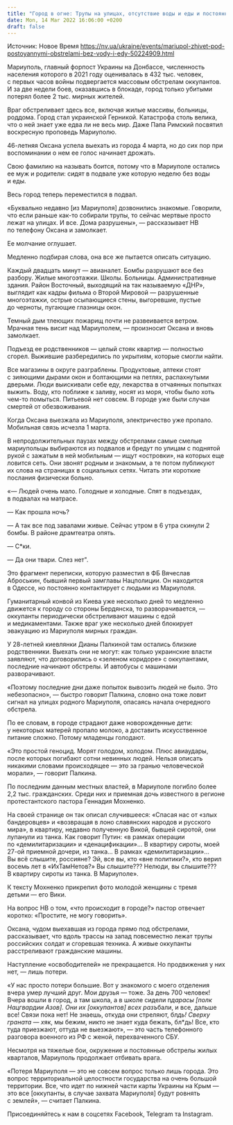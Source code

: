 ```yaml
---
title: "Город в огне: Трупы на улицах, отсутствие воды и еды и постоянный огонь по жилым массивам — мариупольцы рассказали НВ о ситуации"
date: Mon, 14 Mar 2022 16:06:00 +0200
draft: false
---
```

Источник: Новое Время https://nv.ua/ukraine/events/mariupol-zhivet-pod-postoyannymi-obstrelami-bez-vody-i-edy-50224909.html


 Мариуполь, главный форпост Украины на Донбассе, численность населения которого в 2021 году оценивалась в 432 тыс. человек, с первых часов войны подвергается массовым обстрелам оккупантов. И за две недели боев, оказавшись в блокаде, город только убитыми потерял более 2 тыс. мирных жителей.

Враг обстреливает здесь все, включая жилые массивы, больницы, роддома. Город стал украинской Герникой. Катастрофа столь велика, что о ней знает уже едва ли не весь мир. Даже Папа Римский посвятил воскресную проповедь Мариуполю.

46-летняя Оксана успела выехать из города 4 марта, но до сих пор при воспоминании о нем ее голос начинает дрожать.

Свою фамилию на называть боится, потому что в Мариуполе остались ее муж и родители: сидят в подвале уже которую неделю без воды и еды.

Весь город теперь переместился в подвал.

«Буквально недавно [из Мариуполя] дозвонились знакомые. Говорили, что если раньше как-то собирали трупы, то сейчас мертвые просто лежат на улицах. И все. Дома разрушены», — рассказывает НВ по телефону Оксана и замолкает.

Ее молчание оглушает.

Медленно подбирая слова, она все же пытается описать ситуацию.

Каждый двадцать минут — авианалет. Бомбы разрушают все без разбору. Жилые многоэтажки. Школы. Больницы. Административные здания. Район Восточный, выходящий на так называемую «ДНР», выглядит как кадры фильма о Второй Мировой — разрушенные многоэтажки, острые осыпающиеся стены, выгоревшие, пустые до черноты, пугающие глазницы окон.

Темный дым тлеющих пожарищ почти не развеивается ветром. Мрачная тень висит над Мариуполем, — произносит Оксана и вновь замолкает.

Подъезд ее родственников — целый стояк квартир — полностью сгорел. Выжившие разбередились по укрытиям, которые смогли найти.

Все магазины в округе разграблены. Продуктовые, аптеки стоят с зияющими дырами окон и болтающими на петлях, распахнутыми дверьми. Люди выискивали себе еду, лекарства в отчаянных попытках выжить. Воду, кто поближе к заливу, носят из моря, чтобы было хоть чем-то помыться. Питьевой нет совсем. В городе уже были случаи смертей от обезвоживания.

Когда Оксана выезжала из Мариуполя, электричество уже пропало. Мобильная связь исчезла 1 марта.

В непродолжительных паузах между обстрелами самые смелые мариупольцы выбираются из подвалов и бредут по улицам с поднятой рукой с зажатым в ней мобильным — ищут «островки», на которых еще ловится сеть. Они звонят родным и знакомым, а те потом публикуют их слова на страницах в социальных сетях. Читать эти короткие послания физически больно.

«— Людей очень мало. Голодные и холодные. Спят в подъездах, в подвалах на матрасе.

— Как прошла ночь?

— А так все под завалами живые. Сейчас утром в 6 утра скинули 2 бомбы. В районе драмтеатра опять.

— С*ки.

— Да они твари. Слез нет".

Это фрагмент переписки, которую разместил в ФБ Вячеслав Аброськин, бывший первый замглавы Нацполиции. Он находится в Одессе, но постоянно контактирует с людьми из Мариуполя.

Гуманитарный конвой из Киева уже несколько дней то медленно движется к городу со стороны Бердянска, то разворачивается, — оккупанты периодически обстреливают машины с едой и медикаментами. Также враг уже несколько дней блокирует эвакуацию из Мариуполя мирных граждан.

У 28-летней киевлянки Дианы Палкиной там остались близкие родственники. Выехать они не могут: как только украинские власти заявляют, что договорились о «зеленом коридоре» с оккупантами, последние начинают обстрелы. И автобусы с машинами разворачивают.

«Поэтому последние дни даже попыток вывозить людей не было. Это небезопасно», — быстро говорит Палкина, словно она тоже ловит сигнал на улицах родного Мариуполя, опасаясь начала очередного обстрела.

По ее словам, в городе страдают даже новорожденные дети: у некоторых матерей пропало молоко, а доставить искусственное питание сложно. Потому младенцы голодают.

«Это простой геноцид. Морят голодом, холодом. Плюс авиаудары, после которых погибают сотни невинных людей. Нельзя описать никакими словами происходящее — это за гранью человеческой морали», — говорит Палкина.

По последним данным местных властей, в Мариуполе погибло более 2,2 тыс. гражданских. Среди них и приемная дочь известного в регионе протестантского пастора Геннадия Мохненко.

На своей странице он так описал случившееся: «Спасая нас от «злых бандеровцев» и «возвращая в лоно славянских народов и русского мира», в квартиру, недавно полученную Викой, бывшей сиротой, они лупанули из танка. Как говорит Путин: «в рамках операции по «демилитаризации» и «денацификации»… В квартиру сироты, моей 27-ой приемной дочери, из танка… В рамках «демилитаризации»… Вы всё слышите, россияне? Эй, все вы, кто «вне политики?», кто верил восемь лет в «ИхТамНетов?» Вы слышите??? Нелюди, вы слышите??? В квартиру сироты из танка. В Мариуполе».

К тексту Мохненко прикрепил фото молодой женщины с тремя детьми — его Вики.

На вопрос НВ о том, «что происходит в городе?» пастор отвечает коротко: «Простите, не могу говорить».

Оксана, чудом выехавшая из города прямо под обстрелами, рассказывает, что вдоль трассы на запад повсеместно лежат трупы российских солдат и сгоревшая техника. А живые оккупанты расстреливают гражданские машины.

Наступление «освободителей» не прекращается. Но продвижения у них нет, — лишь потери.

«У нас просто потери большие. Вот у знакомого с моего отделения вчера умер лучший друг. Мои друзья — тоже. За день 700 человек! Вчера вошли в город, а там школа, а в школе сидели п*дарасы [полк Нацгвардии Азов]. Они их [оккупантов] всех разъ*бали, и все, дальше все! Связи пока нет! Не знаешь, откуда они стреляют, бл*дь! Сверху граната — х*як, мы бежим, никто не знает куда бежать, бл*дь! Все, кто туда приезжают, оттуда не выезжают», — это часть телефонного разговора военного из РФ с женой, перехваченного СБУ.

Несмотря на тяжелые бои, окружение и постоянные обстрелы жилых кварталов, Мариуполь продолжает отбивать врага.

«Потеря Мариуполя — это не совсем вопрос только лишь города. Это вопрос территориальной целостности государства на очень большой территории. Все, что идет по нижней части карты Украины на Крым — это все [оккупанты, в случае захвата Мариуполя] будут ровнять с землей», — считает Палкина.

Присоединяйтесь к нам в соцсетях Facebook, Telegram та Instagram.
